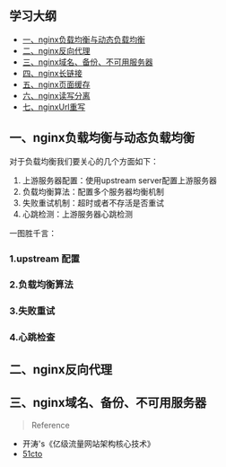 ## 学习大纲
* [一、nginx负载均衡与动态负载均衡](#1)
* [二、nginx反向代理](#2)
* [三、nginx域名、备份、不可用服务器](#3)
* [四、nginx长链接](#4)
* [五、nginx页面缓存](#5)
* [六、nginx读写分离](#6)
* [七、nginxUrl重写](#7)


## <span id="1">一、nginx负载均衡与动态负载均衡</span>

   对于负载均衡我们要关心的几个方面如下：
1. 上游服务器配置：使用upstream server配置上游服务器
2. 负载均衡算法：配置多个服务器均衡机制
3. 失败重试机制：超时或者不存活是否重试
4. 心跳检测：上游服务器心跳检测

一图胜千言：


### 1.upstream 配置

### 2.负载均衡算法

### 3.失败重试

### 4.心跳检查


## <span id="2">二、nginx反向代理</span>

## <span id="3">三、nginx域名、备份、不可用服务器</span>


>Reference

* 开涛's《亿级流量网站架构核心技术》
* [51cto](http://blog.51cto.com/freeloda/1288553)
